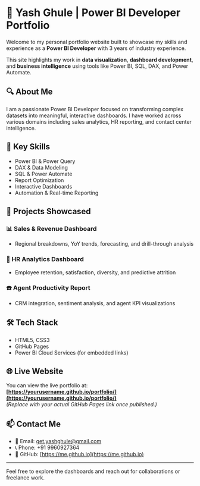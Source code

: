 # 💼 Yash Ghule | Power BI Developer Portfolio

Welcome to my personal portfolio website built to showcase my skills and experience as a **Power BI Developer** with 3 years of industry experience.

This site highlights my work in **data visualization**, **dashboard development**, and **business intelligence** using tools like Power BI, SQL, DAX, and Power Automate.

## 🔍 About Me

I am a passionate Power BI Developer focused on transforming complex datasets into meaningful, interactive dashboards. I have worked across various domains including sales analytics, HR reporting, and contact center intelligence.

## 🎯 Key Skills

- Power BI & Power Query
- DAX & Data Modeling
- SQL & Power Automate
- Report Optimization
- Interactive Dashboards
- Automation & Real-time Reporting

## 🚀 Projects Showcased

### 📊 Sales & Revenue Dashboard
- Regional breakdowns, YoY trends, forecasting, and drill-through analysis

### 👥 HR Analytics Dashboard
- Employee retention, satisfaction, diversity, and predictive attrition

### ☎️ Agent Productivity Report
- CRM integration, sentiment analysis, and agent KPI visualizations

## 🛠️ Tech Stack

- HTML5, CSS3
- GitHub Pages
- Power BI Cloud Services (for embedded links)

## 🌐 Live Website

You can view the live portfolio at:  
**[https://yourusername.github.io/portfolio/](https://yourusername.github.io/portfolio/)**  
_(Replace with your actual GitHub Pages link once published.)_

## 📫 Contact Me

- 📧 Email: get.yashghule@gmail.com  
- 📞 Phone: +91 9960927364  
- 🔗 GitHub: [https://me.github.io](https://me.github.io)

---

Feel free to explore the dashboards and reach out for collaborations or freelance work.
